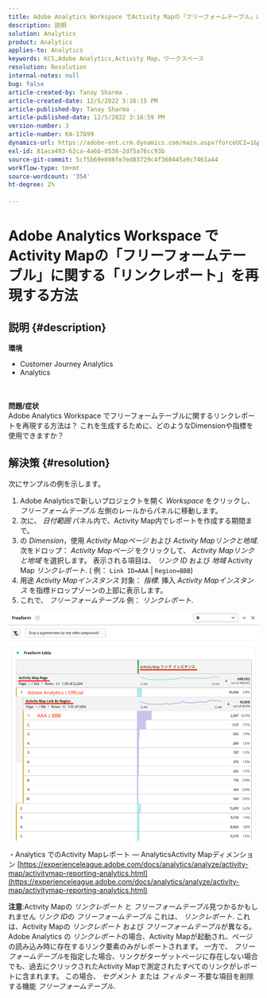 ```yaml
---
title: Adobe Analytics Workspace でActivity Mapの「フリーフォームテーブル」に関する「リンクレポート」を再現する方法
description: 説明
solution: Analytics
product: Analytics
applies-to: Analytics
keywords: KCS,Adobe Analytics,Activity Map，ワークスペース
resolution: Resolution
internal-notes: null
bug: false
article-created-by: Tanay Sharma .
article-created-date: 12/5/2022 3:16:15 PM
article-published-by: Tanay Sharma .
article-published-date: 12/5/2022 3:16:59 PM
version-number: 3
article-number: KA-17899
dynamics-url: https://adobe-ent.crm.dynamics.com/main.aspx?forceUCI=1&pagetype=entityrecord&etn=knowledgearticle&id=194460be-af74-ed11-81aa-6045bd006239
exl-id: 81aca493-62ca-4a6b-8538-2df5a76cc93b
source-git-commit: 5cf5b69e898fe7ed83729c4f360445a9c7461a44
workflow-type: tm+mt
source-wordcount: '354'
ht-degree: 2%

---
```


# Adobe Analytics Workspace でActivity Mapの「フリーフォームテーブル」に関する「リンクレポート」を再現する方法

## 説明 {#description}

<b>環境</b>
- Customer Journey Analytics
- Analytics

<br> <br><b>問題/症状</b><br>Adobe Analytics Workspace でフリーフォームテーブルに関するリンクレポートを再現する方法は？ これを生成するために、どのようなDimensionや指標を使用できますか？<br>

## 解決策 {#resolution}


次にサンプルの例を示します。

1. Adobe Analyticsで新しいプロジェクトを開く *Workspace* をクリックし、 *フリーフォームテーブル* 左側のレールからパネルに移動します。
2. 次に、 *日付範囲* パネル内で、Activity Map内でレポートを作成する期間まで。
3. の *Dimension*，使用 *Activity Mapページ* および *Activity Mapリンクと地域*. 次をドロップ： *Activity Mapページ* をクリックして、 *Activity Mapリンクと地域* を選択します。 表示される項目は、 *リンク ID* および *地域* Activity Map *リンクレポート*. ( 例： `Link ID=AAA` | `Region=BBB`)
4. 用途 *Activity Mapインスタンス* 対象： *指標*. 挿入 *Activity Mapインスタンス* を指標ドロップゾーンの上部に表示します。
5. これで、 *フリーフォームテーブル* 例： *リンクレポート*.


![](assets/ce099307-8f85-ec11-8d21-0022480855a4.png)

・Analytics でのActivity Mapレポート — AnalyticsActivity Mapディメンション
[https://experienceleague.adobe.com/docs/analytics/analyze/activity-map/activitymap-reporting-analytics.html](https://experienceleague.adobe.com/docs/analytics/analyze/activity-map/activitymap-reporting-analytics.html)

<b>注意</b>:Activity Mapの *リンクレポート* と *フリーフォームテーブル*&#x200B;見つかるかもしれません *リンク ID*&#x200B;の *フリーフォームテーブル* これは、 *リンクレポート*. これは、Activity Mapの *リンクレポート* および *フリーフォームテーブル*&#x200B;が異なる。 Adobe Analytics の *リンクレポート*&#x200B;の場合、Activity Mapが起動され、ページの読み込み時に存在するリンク要素のみがレポートされます。 一方で、 *フリーフォームテーブル*&#x200B;を指定した場合、リンクがターゲットページに存在しない場合でも、過去にクリックされたActivity Mapで測定されたすべてのリンクがレポートに含まれます。 この場合、 *セグメント* または *フィルター* 不要な項目を削除する機能 *フリーフォームテーブル*.
